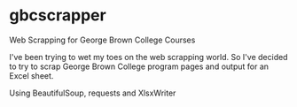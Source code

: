 # gbcscrapper
Web Scrapping for George Brown College Courses

I've been trying to wet my toes on the web scrapping world. So I've decided to try to scrap George Brown College program pages and output for an Excel sheet.

Using BeautifulSoup, requests and XlsxWriter
